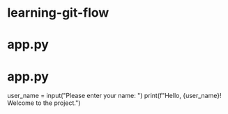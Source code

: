 # learning-git-flow
# app.py
# app.py
user_name = input("Please enter your name: ")
print(f"Hello, {user_name}! Welcome to the project.")
